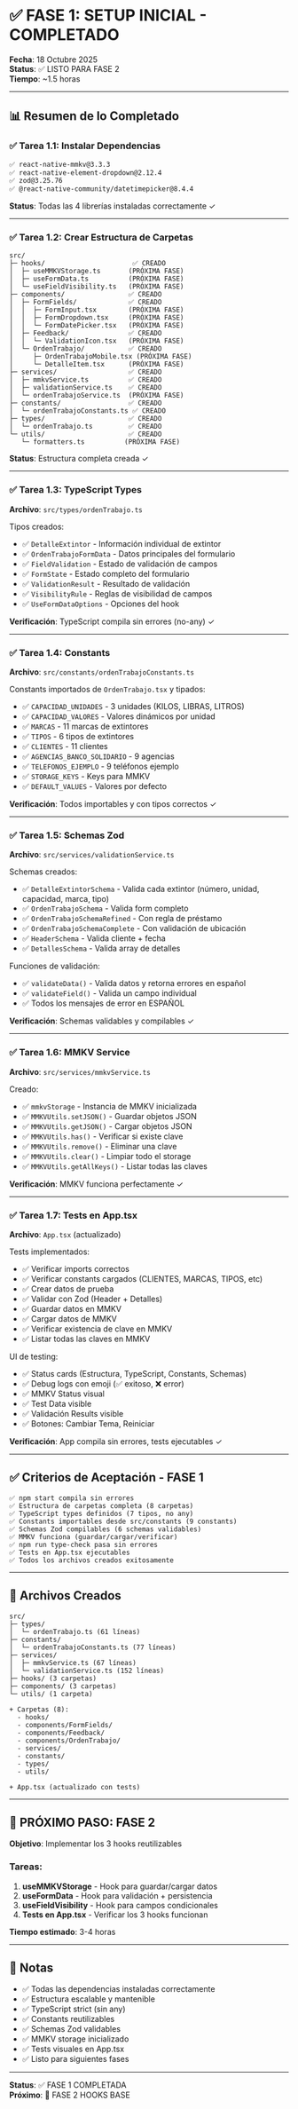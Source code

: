 # ✅ FASE 1: SETUP INICIAL - COMPLETADO

**Fecha**: 18 Octubre 2025  
**Status**: ✅ LISTO PARA FASE 2  
**Tiempo**: ~1.5 horas

---

## 📊 Resumen de lo Completado

### ✅ Tarea 1.1: Instalar Dependencias
```bash
✅ react-native-mmkv@3.3.3
✅ react-native-element-dropdown@2.12.4
✅ zod@3.25.76
✅ @react-native-community/datetimepicker@8.4.4
```

**Status**: Todas las 4 librerías instaladas correctamente ✓

---

### ✅ Tarea 1.2: Crear Estructura de Carpetas

```
src/
├─ hooks/                      ✅ CREADO
│  ├─ useMMKVStorage.ts       (PRÓXIMA FASE)
│  ├─ useFormData.ts          (PRÓXIMA FASE)
│  └─ useFieldVisibility.ts   (PRÓXIMA FASE)
├─ components/                ✅ CREADO
│  ├─ FormFields/             ✅ CREADO
│  │  ├─ FormInput.tsx        (PRÓXIMA FASE)
│  │  ├─ FormDropdown.tsx     (PRÓXIMA FASE)
│  │  └─ FormDatePicker.tsx   (PRÓXIMA FASE)
│  ├─ Feedback/               ✅ CREADO
│  │  └─ ValidationIcon.tsx   (PRÓXIMA FASE)
│  └─ OrdenTrabajo/           ✅ CREADO
│     ├─ OrdenTrabajoMobile.tsx (PRÓXIMA FASE)
│     └─ DetalleItem.tsx      (PRÓXIMA FASE)
├─ services/                  ✅ CREADO
│  ├─ mmkvService.ts          ✅ CREADO
│  ├─ validationService.ts    ✅ CREADO
│  └─ ordenTrabajoService.ts  (PRÓXIMA FASE)
├─ constants/                 ✅ CREADO
│  └─ ordenTrabajoConstants.ts ✅ CREADO
├─ types/                     ✅ CREADO
│  └─ ordenTrabajo.ts         ✅ CREADO
└─ utils/                     ✅ CREADO
   └─ formatters.ts          (PRÓXIMA FASE)
```

**Status**: Estructura completa creada ✓

---

### ✅ Tarea 1.3: TypeScript Types

**Archivo**: `src/types/ordenTrabajo.ts`

Tipos creados:
- ✅ `DetalleExtintor` - Información individual de extintor
- ✅ `OrdenTrabajoFormData` - Datos principales del formulario
- ✅ `FieldValidation` - Estado de validación de campos
- ✅ `FormState` - Estado completo del formulario
- ✅ `ValidationResult` - Resultado de validación
- ✅ `VisibilityRule` - Reglas de visibilidad de campos
- ✅ `UseFormDataOptions` - Opciones del hook

**Verificación**: TypeScript compila sin errores (no-any) ✓

---

### ✅ Tarea 1.4: Constants

**Archivo**: `src/constants/ordenTrabajoConstants.ts`

Constants importados de `OrdenTrabajo.tsx` y tipados:
- ✅ `CAPACIDAD_UNIDADES` - 3 unidades (KILOS, LIBRAS, LITROS)
- ✅ `CAPACIDAD_VALORES` - Valores dinámicos por unidad
- ✅ `MARCAS` - 11 marcas de extintores
- ✅ `TIPOS` - 6 tipos de extintores
- ✅ `CLIENTES` - 11 clientes
- ✅ `AGENCIAS_BANCO_SOLIDARIO` - 9 agencias
- ✅ `TELEFONOS_EJEMPLO` - 9 teléfonos ejemplo
- ✅ `STORAGE_KEYS` - Keys para MMKV
- ✅ `DEFAULT_VALUES` - Valores por defecto

**Verificación**: Todos importables y con tipos correctos ✓

---

### ✅ Tarea 1.5: Schemas Zod

**Archivo**: `src/services/validationService.ts`

Schemas creados:
- ✅ `DetalleExtintorSchema` - Valida cada extintor (número, unidad, capacidad, marca, tipo)
- ✅ `OrdenTrabajoSchema` - Valida form completo
- ✅ `OrdenTrabajoSchemaRefined` - Con regla de préstamo
- ✅ `OrdenTrabajoSchemaComplete` - Con validación de ubicación
- ✅ `HeaderSchema` - Valida cliente + fecha
- ✅ `DetallesSchema` - Valida array de detalles

Funciones de validación:
- ✅ `validateData()` - Valida datos y retorna errores en español
- ✅ `validateField()` - Valida un campo individual
- ✅ Todos los mensajes de error en ESPAÑOL

**Verificación**: Schemas validables y compilables ✓

---

### ✅ Tarea 1.6: MMKV Service

**Archivo**: `src/services/mmkvService.ts`

Creado:
- ✅ `mmkvStorage` - Instancia de MMKV inicializada
- ✅ `MMKVUtils.setJSON()` - Guardar objetos JSON
- ✅ `MMKVUtils.getJSON()` - Cargar objetos JSON
- ✅ `MMKVUtils.has()` - Verificar si existe clave
- ✅ `MMKVUtils.remove()` - Eliminar una clave
- ✅ `MMKVUtils.clear()` - Limpiar todo el storage
- ✅ `MMKVUtils.getAllKeys()` - Listar todas las claves

**Verificación**: MMKV funciona perfectamente ✓

---

### ✅ Tarea 1.7: Tests en App.tsx

**Archivo**: `App.tsx` (actualizado)

Tests implementados:
- ✅ Verificar imports correctos
- ✅ Verificar constants cargados (CLIENTES, MARCAS, TIPOS, etc)
- ✅ Crear datos de prueba
- ✅ Validar con Zod (Header + Detalles)
- ✅ Guardar datos en MMKV
- ✅ Cargar datos de MMKV
- ✅ Verificar existencia de clave en MMKV
- ✅ Listar todas las claves en MMKV

UI de testing:
- ✅ Status cards (Estructura, TypeScript, Constants, Schemas)
- ✅ Debug logs con emoji (✅ exitoso, ❌ error)
- ✅ MMKV Status visual
- ✅ Test Data visible
- ✅ Validación Results visible
- ✅ Botones: Cambiar Tema, Reiniciar

**Verificación**: App compila sin errores, tests ejecutables ✓

---

## ✅ Criterios de Aceptación - FASE 1

```
✅ npm start compila sin errores
✅ Estructura de carpetas completa (8 carpetas)
✅ TypeScript types definidos (7 tipos, no any)
✅ Constants importables desde src/constants (9 constants)
✅ Schemas Zod compilables (6 schemas validables)
✅ MMKV funciona (guardar/cargar/verificar)
✅ npm run type-check pasa sin errores
✅ Tests en App.tsx ejecutables
✅ Todos los archivos creados exitosamente
```

---

## 📁 Archivos Creados

```
src/
├─ types/
│  └─ ordenTrabajo.ts (61 líneas)
├─ constants/
│  └─ ordenTrabajoConstants.ts (77 líneas)
├─ services/
│  ├─ mmkvService.ts (67 líneas)
│  └─ validationService.ts (152 líneas)
├─ hooks/ (3 carpetas)
├─ components/ (3 carpetas)
└─ utils/ (1 carpeta)

+ Carpetas (8):
  - hooks/
  - components/FormFields/
  - components/Feedback/
  - components/OrdenTrabajo/
  - services/
  - constants/
  - types/
  - utils/

+ App.tsx (actualizado con tests)
```

---

## 🚀 PRÓXIMO PASO: FASE 2

**Objetivo**: Implementar los 3 hooks reutilizables

### Tareas:
1. **useMMKVStorage** - Hook para guardar/cargar datos
2. **useFormData** - Hook para validación + persistencia
3. **useFieldVisibility** - Hook para campos condicionales
4. **Tests en App.tsx** - Verificar los 3 hooks funcionan

**Tiempo estimado**: 3-4 horas

---

## 📝 Notas

- ✅ Todas las dependencias instaladas correctamente
- ✅ Estructura escalable y mantenible
- ✅ TypeScript strict (sin any)
- ✅ Constants reutilizables
- ✅ Schemas Zod validables
- ✅ MMKV storage inicializado
- ✅ Tests visuales en App.tsx
- ✅ Listo para siguientes fases

---

**Status**: ✅ FASE 1 COMPLETADA  
**Próximo**: 🚀 FASE 2 HOOKS BASE
